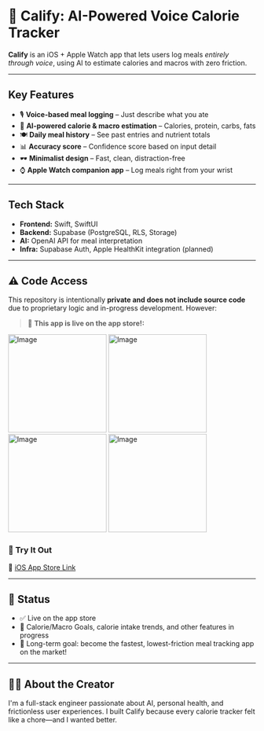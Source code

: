 # 📱 Calify: AI-Powered Voice Calorie Tracker

**Calify** is an iOS + Apple Watch app that lets users log meals *entirely through voice*, using AI to estimate calories and macros with zero friction.

---

## Key Features
- 🎙 **Voice-based meal logging** – Just describe what you ate
- 🤖 **AI-powered calorie & macro estimation** – Calories, protein, carbs, fats
- 🍽️ **Daily meal history** – See past entries and nutrient totals
- 📊 **Accuracy score** – Confidence score based on input detail
- 🕶️ **Minimalist design** – Fast, clean, distraction-free
- ⌚️ **Apple Watch companion app** – Log meals right from your wrist

---

## Tech Stack
- **Frontend:** Swift, SwiftUI
- **Backend:** Supabase (PostgreSQL, RLS, Storage)
- **AI:** OpenAI API for meal interpretation
- **Infra:** Supabase Auth, Apple HealthKit integration (planned)

---

## ⚠️ Code Access
This repository is intentionally **private and does not include source code** due to proprietary logic and in-progress development. However:

> 🚀 **This app is live on the app store!:**

<div align="left">
  <img width="200" alt="Image" src="https://github.com/user-attachments/assets/b1cfb2cb-3919-4118-b270-ddb821203afa" />
  <img width="200" alt="Image" src="https://github.com/user-attachments/assets/5d1048e7-9ead-4414-8359-dcf2c9b2dcc9" />
  <img width="200" alt="Image" src="https://github.com/user-attachments/assets/eed4251b-67b1-4add-8d13-643917e9862b" />
  <img width="200" alt="Image" src="https://github.com/user-attachments/assets/de191b07-3d92-4513-952a-19cdb92f37b8" />
</div>

### 📲 Try It Out  
🔗 [iOS App Store Link]([https://testflight.apple.com/join/ExcyH5pN](https://apps.apple.com/us/app/calify/id6746539000?platform=iphone))  

---

## 📌 Status
- ✅ Live on the app store 
- 🚧 Calorie/Macro Goals, calorie intake trends, and other features in progress
- 🎯 Long-term goal: become the fastest, lowest-friction meal tracking app on the market!

---

## 🙋‍♂️ About the Creator
I'm a full-stack engineer passionate about AI, personal health, and frictionless user experiences. I built Calify because every calorie tracker felt like a chore—and I wanted better. 
